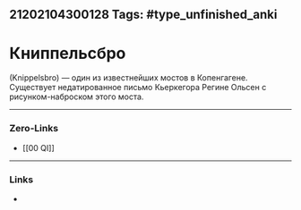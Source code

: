 21202104300128
Tags: #type_unfinished_anki
---
# Книппельсбро

(Knippelsbro) — один из известнейших мостов в Копенгагене. Существует недатированное письмо Кьеркегора Регине Ольсен с рисунком-наброском этого моста. 

---
### Zero-Links
- [[00 QI]]
---
### Links
-